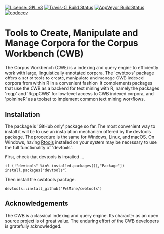 [![License: GPL v3](https://img.shields.io/badge/License-GPLv3-blue.svg)](https://www.gnu.org/licenses/gpl-3.0)
[![Travis-CI Build Status](https://api.travis-ci.org/PolMine/cwbtools.svg?branch=dev)](https://travis-ci.org/PolMine/cwbtools)
[![AppVeyor Build Status](https://ci.appveyor.com/api/projects/status/github/PolMine/cwbtools?branch=dev&svg=true)](https://ci.appveyor.com/project/PolMine/cwbtools)
[![codecov](https://codecov.io/gh/PolMine/cwbtools/branch/dev/graph/badge.svg)](https://codecov.io/gh/PolMine/cwbtools/branch/dev)


# Tools to Create, Manipulate and Manage Corpora for the Corpus Workbench (CWB)

The Corpus Workbench (CWB) is a indexing and query engine to efficiently work with large, linguistically annotated corpora. The 'cwbtools' package offers a set of tools to create, manipulate and manage CWB indexed corpora from within R in a convenient fashion. It complements packages that use the CWB as a backend for text mining with R, namely the packages 'rcqp' and 'RcppCWB' for low-level access to CWB indexed corpora, and 'polmineR' as a toolset to implement common text mining workflows.


## Installation

The package is 'GitHub only' package so far. The most convenient way to install it will be to use an installation mechanism offered by the devtools package. The procedure is the same for Windows, Linux, and macOS. On Windows, having [Rtools](https://cran.r-project.org/bin/windows/Rtools/) installed on your system may be necessary to use the full functionality of 'devtools'.

First, check that devtools is installed ...

```{r}
if (!"devtools" %in% installed.packages()[,"Package"]) install.packages("devtools")
```

Then install the cwbtools package.

```{r}
devtools::install_github("PolMine/cwbtools")
```

## Acknowledgements

The CWB is a classical indexing and query engine. Its character as an open source project is of great value. The enduring effort of the CWB developers is gratefully acknowledged.

